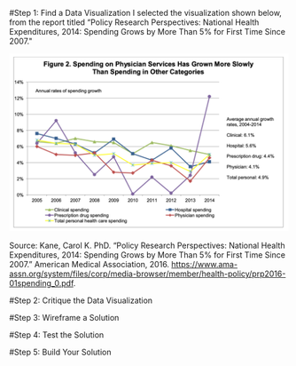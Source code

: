 #Step 1: Find a Data Visualization
I selected the visualization shown below, from the report titled “Policy Research Perspectives: National Health Expenditures, 2014: Spending Grows by More Than 5% for First Time Since 2007." 

![Original Visualization](OriginalChart.png)

Source: Kane, Carol K. PhD. “Policy Research Perspectives: National Health Expenditures, 2014: Spending Grows by More Than 5% for First Time Since 2007.” American Medical Association, 2016. https://www.ama-assn.org/system/files/corp/media-browser/member/health-policy/prp2016-01spending_0.pdf. 

#Step 2: Critique the Data Visualization

#Step 3: Wireframe a Solution

#Step 4: Test the Solution

#Step 5: Build Your Solution
<div class="flourish-embed flourish-chart" data-src="visualisation/7759220"><script src="https://public.flourish.studio/resources/embed.js"></script></div>
